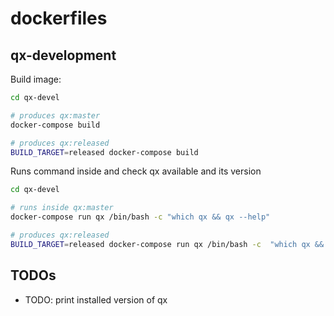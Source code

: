 # dockerfiles

## qx-development

Build image:

```bash
cd qx-devel

# produces qx:master
docker-compose build

# produces qx:released
BUILD_TARGET=released docker-compose build
```

Runs command inside and check qx available and its version

```bash
cd qx-devel

# runs inside qx:master
docker-compose run qx /bin/bash -c "which qx && qx --help"

# produces qx:released
BUILD_TARGET=released docker-compose run qx /bin/bash -c  "which qx && qx --help"
```

## TODOs

- TODO: print installed version of qx

[generator]:https://www.qooxdoo.org/devel/pages/tool/generator/cheat_sheet.html